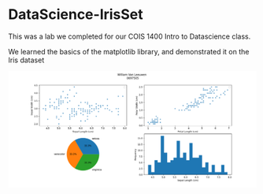 # DataScience-IrisSet

This was a lab we completed for our COIS 1400 Intro to Datascience class. 

We learned the basics of the matplotlib library, and demonstrated it on the Iris dataset

![Graphs Created](Graphs.png)
